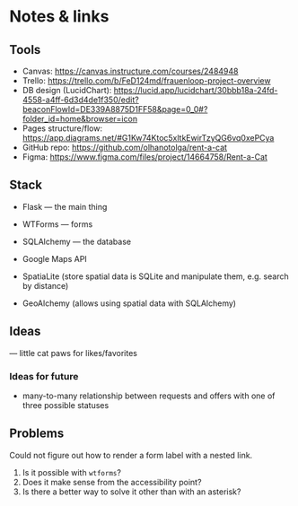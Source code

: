 # Notes & links

## Tools

- Canvas: https://canvas.instructure.com/courses/2484948
- Trello: https://trello.com/b/FeD124md/frauenloop-project-overview
- DB design (LucidChart): https://lucid.app/lucidchart/30bbb18a-24fd-4558-a4ff-6d3d4de1f350/edit?beaconFlowId=DE339A8875D1FF58&page=0_0#?folder_id=home&browser=icon
- Pages structure/flow: https://app.diagrams.net/#G1Kw74Ktoc5xltkEwirTzyQG6vq0xePCya
- GitHub repo: https://github.com/olhanotolga/rent-a-cat
- Figma: https://www.figma.com/files/project/14664758/Rent-a-Cat

## Stack

- Flask — the main thing
- WTForms — forms
- SQLAlchemy — the database

- Google Maps API
- SpatiaLite (store spatial data is SQLite and manipulate them, e.g. search by distance)
- GeoAlchemy (allows using spatial data with SQLAlchemy)

## Ideas

— little cat paws for likes/favorites

### Ideas for future

- many-to-many relationship between requests and offers with one of three possible statuses

## Problems

Could not figure out how to render a form label with a nested link.

1. Is it possible with `wtforms`?
2. Does it make sense from the accessibility point?
3. Is there a better way to solve it other than with an asterisk?
